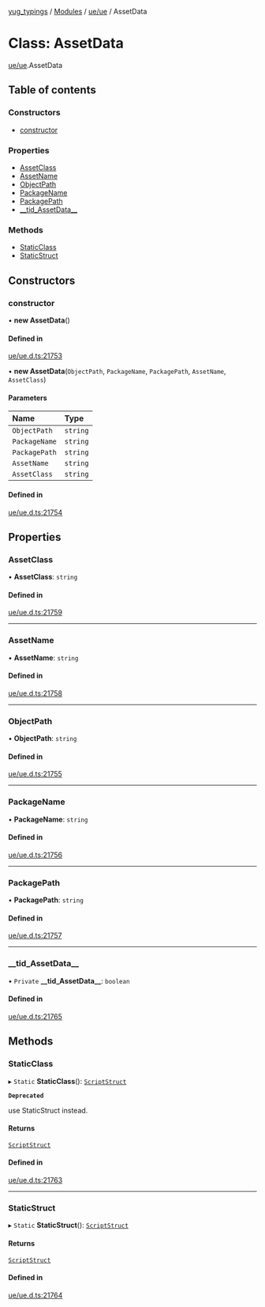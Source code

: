 [yug_typings](../README.md) / [Modules](../modules.md) / [ue/ue](../modules/ue_ue.md) / AssetData

# Class: AssetData

[ue/ue](../modules/ue_ue.md).AssetData

## Table of contents

### Constructors

- [constructor](ue_ue.AssetData.md#constructor)

### Properties

- [AssetClass](ue_ue.AssetData.md#assetclass)
- [AssetName](ue_ue.AssetData.md#assetname)
- [ObjectPath](ue_ue.AssetData.md#objectpath)
- [PackageName](ue_ue.AssetData.md#packagename)
- [PackagePath](ue_ue.AssetData.md#packagepath)
- [\_\_tid\_AssetData\_\_](ue_ue.AssetData.md#__tid_assetdata__)

### Methods

- [StaticClass](ue_ue.AssetData.md#staticclass)
- [StaticStruct](ue_ue.AssetData.md#staticstruct)

## Constructors

### constructor

• **new AssetData**()

#### Defined in

[ue/ue.d.ts:21753](https://github.com/YugMetaverse/yug_typings/blob/25cad34/ue/ue.d.ts#L21753)

• **new AssetData**(`ObjectPath`, `PackageName`, `PackagePath`, `AssetName`, `AssetClass`)

#### Parameters

| Name | Type |
| :------ | :------ |
| `ObjectPath` | `string` |
| `PackageName` | `string` |
| `PackagePath` | `string` |
| `AssetName` | `string` |
| `AssetClass` | `string` |

#### Defined in

[ue/ue.d.ts:21754](https://github.com/YugMetaverse/yug_typings/blob/25cad34/ue/ue.d.ts#L21754)

## Properties

### AssetClass

• **AssetClass**: `string`

#### Defined in

[ue/ue.d.ts:21759](https://github.com/YugMetaverse/yug_typings/blob/25cad34/ue/ue.d.ts#L21759)

___

### AssetName

• **AssetName**: `string`

#### Defined in

[ue/ue.d.ts:21758](https://github.com/YugMetaverse/yug_typings/blob/25cad34/ue/ue.d.ts#L21758)

___

### ObjectPath

• **ObjectPath**: `string`

#### Defined in

[ue/ue.d.ts:21755](https://github.com/YugMetaverse/yug_typings/blob/25cad34/ue/ue.d.ts#L21755)

___

### PackageName

• **PackageName**: `string`

#### Defined in

[ue/ue.d.ts:21756](https://github.com/YugMetaverse/yug_typings/blob/25cad34/ue/ue.d.ts#L21756)

___

### PackagePath

• **PackagePath**: `string`

#### Defined in

[ue/ue.d.ts:21757](https://github.com/YugMetaverse/yug_typings/blob/25cad34/ue/ue.d.ts#L21757)

___

### \_\_tid\_AssetData\_\_

• `Private` **\_\_tid\_AssetData\_\_**: `boolean`

#### Defined in

[ue/ue.d.ts:21765](https://github.com/YugMetaverse/yug_typings/blob/25cad34/ue/ue.d.ts#L21765)

## Methods

### StaticClass

▸ `Static` **StaticClass**(): [`ScriptStruct`](ue_ue.ScriptStruct.md)

**`Deprecated`**

use StaticStruct instead.

#### Returns

[`ScriptStruct`](ue_ue.ScriptStruct.md)

#### Defined in

[ue/ue.d.ts:21763](https://github.com/YugMetaverse/yug_typings/blob/25cad34/ue/ue.d.ts#L21763)

___

### StaticStruct

▸ `Static` **StaticStruct**(): [`ScriptStruct`](ue_ue.ScriptStruct.md)

#### Returns

[`ScriptStruct`](ue_ue.ScriptStruct.md)

#### Defined in

[ue/ue.d.ts:21764](https://github.com/YugMetaverse/yug_typings/blob/25cad34/ue/ue.d.ts#L21764)
